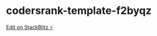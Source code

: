 # codersrank-template-f2byqz

[Edit on StackBlitz ⚡️](https://stackblitz.com/edit/codersrank-template-f2byqz)